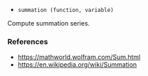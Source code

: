 - `summation (function, variable)`

Compute summation series.

### References

- https://mathworld.wolfram.com/Sum.html
- https://en.wikipedia.org/wiki/Summation
